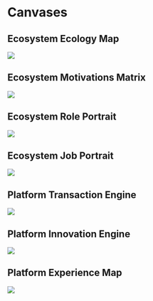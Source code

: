 # Canvases

## Ecosystem Ecology Map

![](../.gitbook/assets/pps-1-ecosystem-ecology-map.png)

## Ecosystem Motivations Matrix

![](../.gitbook/assets/pps-2-ecosystem-motivations-matrix.png)

## Ecosystem Role Portrait

![](../.gitbook/assets/pps-3a-ecosystem-role-portrait.png)

## Ecosystem Job Portrait

![](../.gitbook/assets/pps-3a-ecosystem-job-portrait.png)

## Platform Transaction Engine

![](../.gitbook/assets/pps-4-platform-transaction-engine.png)

## Platform Innovation Engine

![](../.gitbook/assets/pps-5l-platform-innovation-engine.png)

## Platform Experience Map

![](../.gitbook/assets/pps-6-platform-experience-map.png)

